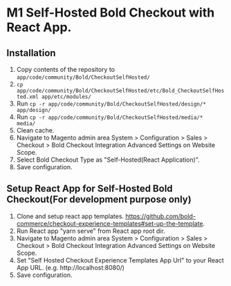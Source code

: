 # M1 Self-Hosted Bold Checkout with React App.

## Installation

1. Copy contents of the repository to `app/code/community/Bold/CheckoutSelfHosted/`
2. `cp app/code/community/Bold/CheckoutSelfHosted/etc/Bold_CheckoutSelfHosted.xml app/etc/modules/`
3. Run `cp -r app/code/community/Bold/CheckoutSelfHosted/design/* app/design/`
4. Run `cp -r app/code/community/Bold/CheckoutSelfHosted/media/* media/`
5. Clean cache.
6. Navigate to Magento admin area System > Configuration > Sales > Checkout > Bold Checkout Integration Advanced Settings on Website Scope.
7. Select Bold Checkout Type as "Self-Hosted(React Application)".
8. Save configuration.

## Setup React App for Self-Hosted Bold Checkout(For development purpose only)
1. Clone and setup react app templates. https://github.com/bold-commerce/checkout-experience-templates#set-up-the-template.
2. Run React app "yarn serve" from React app root dir.
3. Navigate to Magento admin area System > Configuration > Sales > Checkout > Bold Checkout Integration Advanced Settings on Website Scope.
4. Set "Self Hosted Checkout Experience Templates App Url" to your React App URL. (e.g.  http://localhost:8080/)
5. Save configuration.
